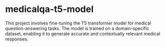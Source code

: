 # medicalqa-t5-model
This project involves fine-tuning the T5 transformer model for medical question-answering tasks. The model is trained on a domain-specific dataset, enabling it to generate accurate and contextually relevant medical responses.
